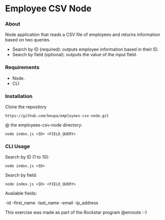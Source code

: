 # Employee CSV Node

### About
Node application that reads a CSV file of employees and returns information based on two queries.
- Search by ID (required): outputs employee information based in their ID.
- Search by field (optional): outputs the value of the input field.

### Requirements
- Node.
- CLI

### Installation
Clone the repository

    https://github.com/keupa/employees-csv-node.git

@ the employees-csv-node directory: 

    node index.js <ID> <FIELD_QUERY> 

### CLI Usage

Search by ID (1 to 10):

    node index.js <ID>
    

Search by field:

    node index.js <ID> <FIELD_QUERY>

Available fields: 

-id
-first_name
-last_name
-email
-ip_address


This exercise was made as part of the Rockstar program @enroute :-) 
